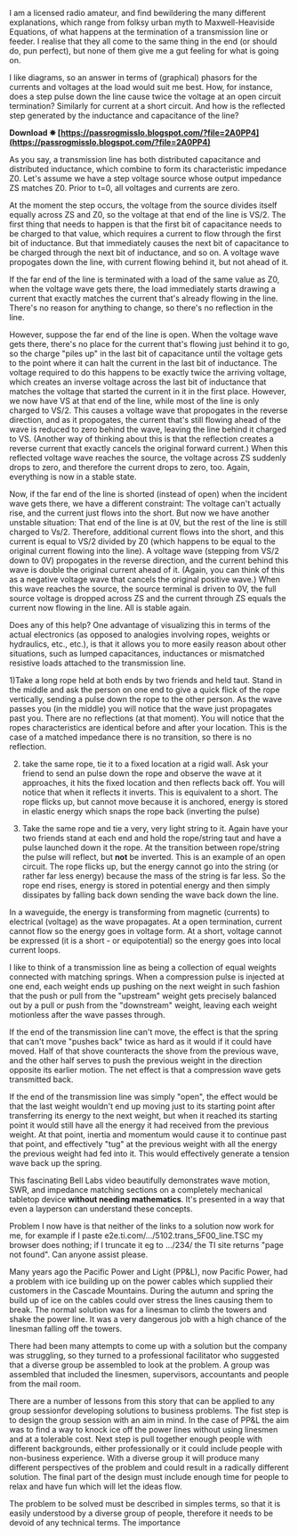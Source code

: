 I am a licensed radio amateur, and find bewildering the many different explanations, which range from folksy urban myth to Maxwell-Heaviside Equations, of what happens at the termination of a transmission line or feeder. I realise that they all come to the same thing in the end (or should do, pun perfect), but none of them give me a gut feeling for what is going on.
 
I like diagrams, so an answer in terms of (graphical) phasors for the currents and voltages at the load would suit me best. How, for instance, does a step pulse down the line cause twice the voltage at an open circuit termination? Similarly for current at a short circuit. And how is the reflected step generated by the inductance and capacitance of the line?
 
**Download ✵ [https://passrogmisslo.blogspot.com/?file=2A0PP4](https://passrogmisslo.blogspot.com/?file=2A0PP4)**


 
As you say, a transmission line has both distributed capacitance and distributed inductance, which combine to form its characteristic impedance Z0. Let's assume we have a step voltage source whose output impedance ZS matches Z0. Prior to t=0, all voltages and currents are zero.
 
At the moment the step occurs, the voltage from the source divides itself equally across ZS and Z0, so the voltage at that end of the line is VS/2. The first thing that needs to happen is that the first bit of capacitance needs to be charged to that value, which requires a current to flow through the first bit of inductance. But that immediately causes the next bit of capacitance to be charged through the next bit of inductance, and so on. A voltage wave propogates down the line, with current flowing behind it, but not ahead of it.
 
If the far end of the line is terminated with a load of the same value as Z0, when the voltage wave gets there, the load immediately starts drawing a current that exactly matches the current that's already flowing in the line. There's no reason for anything to change, so there's no reflection in the line.
 
However, suppose the far end of the line is open. When the voltage wave gets there, there's no place for the current that's flowing just behind it to go, so the charge "piles up" in the last bit of capacitance until the voltage gets to the point where it can halt the current in the last bit of inductance. The voltage required to do this happens to be exactly twice the arriving voltage, which creates an inverse voltage across the last bit of inductance that matches the voltage that started the current in it in the first place. However, we now have VS at that end of the line, while most of the line is only charged to VS/2. This causes a voltage wave that propogates in the reverse direction, and as it propogates, the current that's still flowing ahead of the wave is reduced to zero behind the wave, leaving the line behind it charged to VS. (Another way of thinking about this is that the reflection creates a reverse current that exactly cancels the original forward current.) When this reflected voltage wave reaches the source, the voltage across ZS suddenly drops to zero, and therefore the current drops to zero, too. Again, everything is now in a stable state.
 
Now, if the far end of the line is shorted (instead of open) when the incident wave gets there, we have a different constraint: The voltage can't actually rise, and the current just flows into the short. But now we have another unstable situation: That end of the line is at 0V, but the rest of the line is still charged to Vs/2. Therefore, additional current flows into the short, and this current is equal to VS/2 divided by Z0 (which happens to be equal to the original current flowing into the line). A voltage wave (stepping from VS/2 down to 0V) propogates in the reverse direction, and the current behind this wave is double the original current ahead of it. (Again, you can think of this as a negative voltage wave that cancels the original positive wave.) When this wave reaches the source, the source terminal is driven to 0V, the full source voltage is dropped across ZS and the current through ZS equals the current now flowing in the line. All is stable again.
 
Does any of this help? One advantage of visualizing this in terms of the actual electronics (as opposed to analogies involving ropes, weights or hydraulics, etc., etc.), is that it allows you to more easily reason about other situations, such as lumped capacitances, inductances or mismatched resistive loads attached to the transmission line.

1)Take a long rope held at both ends by two friends and held taut. Stand in the middle and ask the person on one end to give a quick flick of the rope vertically, sending a pulse down the rope to the other person. As the wave passes you (in the middle) you will notice that the wave just propagates past you. There are no reflections (at that moment). You will notice that the ropes characteristics are identical before and after your location. This is the case of a matched impedance there is no transition, so there is no reflection.
 
2) take the same rope, tie it to a fixed location at a rigid wall. Ask your friend to send an pulse down the rope and observe the wave at it approaches, it hits the fixed location and then reflects back off. You will notice that when it reflects it inverts. This is equivalent to a short. The rope flicks up, but cannot move because it is anchored, energy is stored in elastic energy which snaps the rope back (inverting the pulse)
 
3) Take the same rope and tie a very, very light string to it. Again have your two friends stand at each end and hold the rope/string taut and have a pulse launched down it the rope. At the transition between rope/string the pulse will reflect, but **not** be inverted. This is an example of an open circuit. The rope flicks up, but the energy cannot go into the string (or rather far less energy) because the mass of the string is far less. So the rope end rises, energy is stored in potential energy and then simply dissipates by falling back down sending the wave back down the line.
 
In a waveguide, the energy is transforming from magnetic (currents) to electrical (voltage) as the wave propagates. At a open termination, current cannot flow so the energy goes in voltage form. At a short, voltage cannot be expressed (it is a short - or equipotential) so the energy goes into local current loops.
 
I like to think of a transmission line as being a collection of equal weights connected with matching springs. When a compression pulse is injected at one end, each weight ends up pushing on the next weight in such fashion that the push or pull from the "upstream" weight gets precisely balanced out by a pull or push from the "downstream" weight, leaving each weight motionless after the wave passes through.
 
If the end of the transmission line can't move, the effect is that the spring that can't move "pushes back" twice as hard as it would if it could have moved. Half of that shove counteracts the shove from the previous wave, and the other half serves to push the previous weight in the direction opposite its earlier motion. The net effect is that a compression wave gets transmitted back.
 
If the end of the transmission line was simply "open", the effect would be that the last weight wouldn't end up moving just to its starting point after transferring its energy to the next weight, but when it reached its starting point it would still have all the energy it had received from the previous weight. At that point, inertia and momentum would cause it to continue past that point, and effectively "tug" at the previous weight with all the energy the previous weight had fed into it. This would effectively generate a tension wave back up the spring.
 
This fascinating Bell Labs video beautifully demonstrates wave motion, SWR, and impedance matching sections on a completely mechanical tabletop device **without needing mathematics**. It's presented in a way that even a layperson can understand these concepts.
 
Problem I now have is that neither of the links to a solution now work for me, for example if I paste e2e.ti.com/.../5102.trans\_5F00\_line.TSC my browser does nothing; if I truncate it eg to .../234/ the TI site returns "page not found". Can anyone assist please.
 
Many years ago the Pacific Power and Light (PP&L), now Pacific Power, had a problem with ice building up on the power cables which supplied their customers in the Cascade Mountains. During the autumn and spring the build up of ice on the cables could over stress the lines causing them to break. The normal solution was for a linesman to climb the towers and shake the power line. It was a very dangerous job with a high chance of the linesman falling off the towers.
 
There had been many attempts to come up with a solution but the company was struggling, so they turned to a professional facilitator who suggested that a diverse group be assembled to look at the problem. A group was assembled that included the linesmen, supervisors, accountants and people from the mail room.
 
There are a number of lessons from this story that can be applied to any group sessionfor developing solutions to business problems. The fist step is to design the group session with an aim in mind. In the case of PP&L the aim was to find a way to knock ice off the power lines without using linesmen and at a tolerable cost. Next step is pull together enough people with different backgrounds, either professionally or it could include people with non-business experience. With a diverse group it will produce many different perspectives of the problem and could result in a radically different solution. The final part of the design must include enough time for people to relax and have fun which will let the ideas flow.
 
The problem to be solved must be described in simples terms, so that it is easily understood by a diverse group of people, therefore it needs to be devoid of any technical terms. The importance 